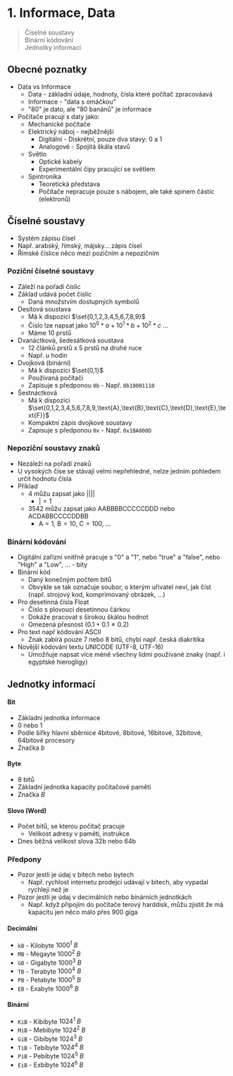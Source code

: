 # 1. Informace, Data

> Číselné soustavy \
> Binární kódování \
> Jednotky informací

## Obecné poznatky

- Data vs Informace
  - Data - základní údaje, hodnoty, čísla které počítač zpracováavá
  - Informace - "data s omáčkou"
  - "80" je dato, ale "80 banánů" je informace
- Počítače pracují s daty jako:
  - Mechanické počítače
  - Elektrický náboj - nejběžnější
    - Digitální - Diskrétní, pouze dva stavy: 0 a 1
    - Analogové - Spojitá škála stavů
  - Světlo
    - Optické kabely
    - Experimentální čipy pracující se světlem
  - Spintronika
    - Teoretická představa
    - Počítače nepracuje pouze s nábojem, ale také spinem částic (elektronů)

## Číselné soustavy

- Systém zápisu čísel
- Např. arabský, římský, májsky... zápis čísel
- Římské číslice něco mezi pozičním a nepozičním

### Poziční číselné soustavy

- Záleží na pořadí číslic
- Základ udává počet číslic
  - Daná množstvím dostupných symbolů
- Desítová soustava
  - Má k dispozici $\set{0,1,2,3,4,5,6,7,8,9}$
  - Číslo lze napsat jako $10^0 * a + 10^1 * b + 10^2 * c \ \dots$
  - Máme 10 prstů
- Dvanáctková, šedesátková soustava
  - 12 článků prstů x 5 prstů na druhé ruce
  - Např. u hodin
- Dvojková (binární)
  - Má k dispozici $\set{0,1}$
  - Používaná počítači
  - Zapisuje s předponou `0b` - Např. `0b10001110`
- Šestnáctková
  - Má k dispozici $\set{0,1,2,3,4,5,6,7,8,9,\text{A},\text{B},\text{C},\text{D},\text{E},\text{F}}$
  - Kompaktní zápis dvojkové soustavy
  - Zapisuje s předponou `0x` - Např. `0x1BA800D`

### Nepoziční soustavy znaků

- Nezáleží na pořadí znaků
- U vysokých číse se stávají velmi nepřehledné, nelze jedním pohledem určit hodnotu čísla
- Příklad
  - $4$ můžu zapsat jako $\text{||||}$
    - $\text{|} = 1$
  - $3542$ můžu zapsat jako $\text{AABBBBCCCCCDDD}$ nebo $\text{ACDABBCCCCDDBB}$
    - $\text{A} = 1, \ \text{B} = 10, \ \text{C} = 100, \ \dots$

### Binární kódování

- Digitální zařízní vnitřně pracuje s "0" a "1", nebo "true" a "false", nebo "High" a "Low", ... - bity
- Binární kód
  - Daný konečným počtem bitů
  - Obvykle se tak označuje soubor, o kterým uřivatel neví, jak číst (např. strojový kod, komprimovaný obrázek, ...)
- Pro desetinná čísla Float
  - Číslo s plovoucí desetinnou čárkou
  - Dokáže pracovat s širokou škálou hodnot
  - Omezená přesnost ($0.1 + 0.1 \ne 0.2$)
- Pro text např kódování ASCII
  - Znak zabírá pouze 7 nebo 8 bitů, chybí např. česká diakritika
- Novější kódování textu UNICODE (UTF-8, UTF-16)
  - Umožňuje napsat více méně všechny lidmi používané znaky (např. i egyptské hierogligy)

## Jednotky informací

#### Bit

- Základní jednotka informace
- $0$ nebo $1$
- Podle šířky hlavní sběrnice 4bitové, 8bitové, 16bitové, 32bitové, 64bitové procesory
- Značka $b$

#### Byte

- 8 bitů
- Základní jednotka kapacity počítačové paměti
- Značka $B$

#### Slovo (Word)

- Počet bitů, se kterou počítač pracuje
  - Velikost adresy v paměti, instrukce
- Dnes běžná velikost slova 32b nebo 64b

### Předpony

- Pozor jestli je údaj v bitech nebo bytech
  - Např. rychlost internetu prodejci udávají v bitech, aby vypadal rychleji než je
- Pozor jestli je údaj v decimálních nebo binárních jednotkách
  - Např. když připojím do počítače terový harddisk, můžu zjistit že má kapacitu jen něco málo přes 900 giga

#### Decimální

- `kB` - Kilobyte $1000^1 \ B$
- `MB` - Megayte $1000^2  \ B$
- `GB` - Gigabyte $1000^3 \ B$
- `TB` - Terabyte $1000^4 \ B$
- `PB` - Petabyte $1000^5 \ B$
- `EB` - Exabyte $1000^6 \ B$

#### Binární

- `KiB` - Kibibyte $1024^1 \ B$
- `MiB` - Mebibyte $1024^2 \ B$
- `GiB` - Gibibyte $1024^3 \ B$
- `TiB` - Tebibyte $1024^4 \ B$
- `PiB` - Pebibyte $1024^5 \ B$
- `EiB` - Exbibyte $1024^6 \ B$
